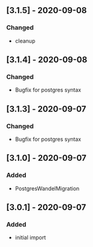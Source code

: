 ## [3.1.5] - 2020-09-08
### Changed
- cleanup

## [3.1.4] - 2020-09-08
### Changed
- Bugfix for postgres syntax

## [3.1.3] - 2020-09-07
### Changed
- Bugfix for postgres syntax

## [3.1.0] - 2020-09-07
### Added
- PostgresWandelMigration

## [3.0.1] - 2020-09-07
### Added
- initial import
